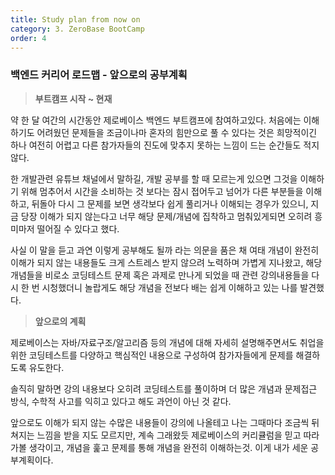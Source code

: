 ```yaml
---
title: Study plan from now on
category: 3. ZeroBase BootCamp
order: 4
---
```


### 백엔드 커리어 로드맵 - 앞으로의 공부계획 


>**부트캠프 시작 ~ 현재**

약 한 달 여간의 시간동안 제로베이스 백엔드 부트캠프에 참여하고있다.
처음에는 이해하기도 어려웠던 문제들을 조금이나마 혼자의 힘만으로 풀 수 있다는 것은 희망적이긴 하나 여전히 어렵고 다른 참가자들의 진도에 맞추지 못하는 느낌이 드는 순간들도 적지 않다.

한 개발관련 유튜브 채널에서 말하길, 개발 공부를 할 때 모르는게 있으면 그것을 이해하기 위해 멈추어서 시간을 소비하는 것 보다는 잠시 접어두고 넘어가 다른 부분들을 이해하고, 뒤돌아 다시 그 문제를 보면 생각보다 쉽게 풀리거나 이해되는 경우가 있으니, 지금 당장 이해가 되지 않는다고 너무 해당 문제/개념에 집착하고 멈춰있게되면 오히려 흥미마저 떨어질 수 있다고 했다.

사실 이 말을 듣고 과연 이렇게 공부해도 될까 라는 의문을 품은 채 여태 개념이 완전히 이해가 되지 않는 내용들도 크게 스트레스 받지 않으려 노력하며 가볍게 지나왔고, 해당 개념들을 비로소 코딩테스트 문제 혹은 과제로 만나게 되었을 때 관련 강의내용들을 다시 한 번 시청했더니 놀랍게도 해당 개념을 전보다 배는 쉽게 이해하고 있는 나를 발견했다.

>**앞으로의 계획**

제로베이스는 자바/자료구조/알고리즘 등의 개념에 대해 자세히 설명해주면서도 취업을 위한 코딩테스트를 다양하고 핵심적인 내용으로 구성하여 참가자들에게 문제를 해결하도록 유도한다.

솔직히 말하면 강의 내용보다 오히려 코딩테스트를 풀이하며 더 많은 개념과 문제접근 방식, 수학적 사고를 익히고 있다고 해도 과언이 아닌 것 같다.

앞으로도 이해가 되지 않는 수많은 내용들이 강의에 나올테고 나는 그때마다 조금씩 뒤쳐지는 느낌을 받을 지도 모르지만, 계속 그래왔듯 제로베이스의 커리큘럼을 믿고 따라가볼 생각이고, 개념을 훑고 문제를 통해 개념을 완전히 이해하는것. 이게 내가 세운 공부계획이다.